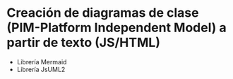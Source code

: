 # Creación de diagramas de clase (PIM-Platform Independent Model) a partir de texto (JS/HTML)

- Librería Mermaid
- Librería JsUML2


